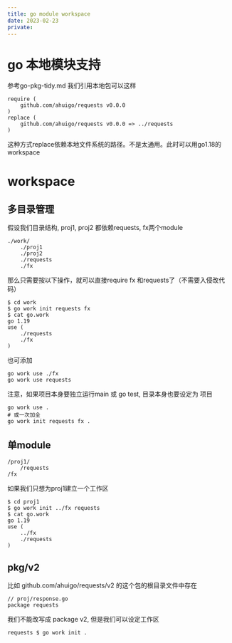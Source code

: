 ```yaml
---
title: go module workspace
date: 2023-02-23
private: 
---
```

# go 本地模块支持
参考go-pkg-tidy.md 我们引用本地包可以这样

    require (
        github.com/ahuigo/requests v0.0.0
    )
    replace (
        github.com/ahuigo/requests v0.0.0 => ../requests
    )

这种方式replace依赖本地文件系统的路径。不是太通用。此时可以用go1.18的workspace
# workspace
## 多目录管理
假设我们目录结构, proj1, proj2 都依赖requests, fx两个module

    ./work/
        ./proj1
        ./proj2
        ./requests
        ./fx

那么只需要按以下操作，就可以直接require fx 和requests了（不需要入侵改代码）

    $ cd work 
    $ go work init requests fx
    $ cat go.work
    go 1.19
    use (
        ./requests
        ./fx
    )

也可添加

    go work use ./fx
    go work use requests

注意，如果项目本身要独立运行main 或 go test, 目录本身也要设定为 项目

    go work use .
    # 或一次加全
    go work init requests fx .

## 单module
    /proj1/
        /requests
    /fx

如果我们只想为proj1建立一个工作区

    $ cd proj1
    $ go work init ../fx requests
    $ cat go.work
    go 1.19
    use (
        ../fx
        ./requests
    )

## pkg/v2
比如 github.com/ahuigo/requests/v2 的这个包的根目录文件中存在

    // proj/response.go
    package requests

我们不能改写成 package v2, 但是我们可以设定工作区

    requests $ go work init .
